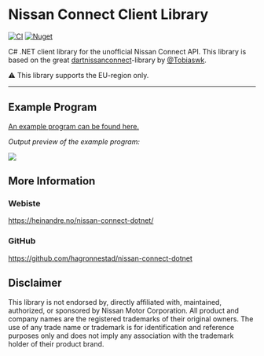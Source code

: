 # Nissan Connect Client Library

[![CI](https://github.com/hagronnestad/nissan-connect-dotnet/actions/workflows/main.yml/badge.svg)](https://github.com/hagronnestad/nissan-connect-dotnet/actions/workflows/main.yml) [![Nuget](https://img.shields.io/nuget/v/NissanConnectLib)](https://www.nuget.org/packages/NissanConnectLib)

C# .NET client library for the unofficial Nissan Connect API. This library is based on the great [dartnissanconnect](https://gitlab.com/tobiaswkjeldsen/dartnissanconnect)-library by [@Tobiaswk](https://github.com/Tobiaswk).

⚠️ This library supports the EU-region only.

---

## Example Program

[An example program can be found here.](https://github.com/hagronnestad/nissan-connect-dotnet/blob/main/NissanConnect/NissanConnectLib.Example/Program.cs)

*Output preview of the example program:*

![](https://raw.githubusercontent.com/hagronnestad/nissan-connect-dotnet/e84c441f82e686ddef96862a54c236a8388720e6/Screenshots/01-example-output.png)


## More Information

### Webiste
https://heinandre.no/nissan-connect-dotnet/

### GitHub
https://github.com/hagronnestad/nissan-connect-dotnet


## Disclaimer
This library is not endorsed by, directly affiliated with, maintained, authorized, or sponsored by Nissan Motor Corporation. All product and company names are the registered trademarks of their original owners. The use of any trade name or trademark is for identification and reference purposes only and does not imply any association with the trademark holder of their product brand.
